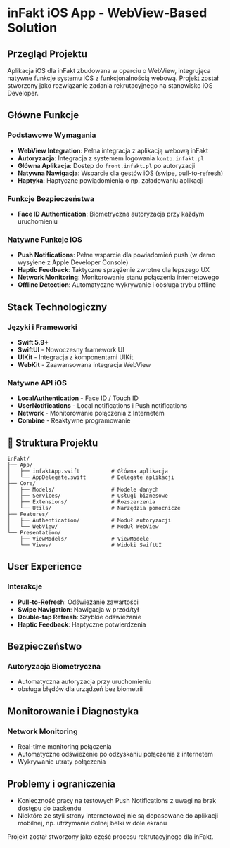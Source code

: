 # inFakt iOS App - WebView-Based Solution

## Przegląd Projektu

Aplikacja iOS dla inFakt zbudowana w oparciu o WebView, integrująca natywne funkcje systemu iOS z funkcjonalnością webową. Projekt został stworzony jako rozwiązanie zadania rekrutacyjnego na stanowisko iOS Developer.

## Główne Funkcje

### Podstawowe Wymagania
- **WebView Integration**: Pełna integracja z aplikacją webową inFakt
- **Autoryzacja**: Integracja z systemem logowania `konto.infakt.pl`
- **Główna Aplikacja**: Dostęp do `front.infakt.pl` po autoryzacji
- **Natywna Nawigacja**: Wsparcie dla gestów iOS (swipe, pull-to-refresh)
- **Haptyka**: Haptyczne powiadomienia o np. załadowaniu aplikacji

### Funkcje Bezpieczeństwa
- **Face ID Authentication**: Biometryczna autoryzacja przy każdym uruchomieniu

### Natywne Funkcje iOS
- **Push Notifications**: Pełne wsparcie dla powiadomień push (w demo wysyłene z Apple Developer Console)
- **Haptic Feedback**: Taktyczne sprzężenie zwrotne dla lepszego UX
- **Network Monitoring**: Monitorowanie stanu połączenia internetowego
- **Offline Detection**: Automatyczne wykrywanie i obsługa trybu offline

## Stack Technologiczny

### Języki i Frameworki
- **Swift 5.9+**
- **SwiftUI** - Nowoczesny framework UI
- **UIKit** - Integracja z komponentami UIKit
- **WebKit** - Zaawansowana integracja WebView

### Natywne API iOS
- **LocalAuthentication** - Face ID / Touch ID
- **UserNotifications** - Local notifications i Push notifications
- **Network** - Monitorowanie połączenia z Internetem
- **Combine** - Reaktywne programowanie


## 📁 Struktura Projektu

```
inFakt/
├── App/
│   ├── infaktApp.swift          # Główna aplikacja
│   └── AppDelegate.swift        # Delegate aplikacji
├── Core/
│   ├── Models/                  # Modele danych
│   ├── Services/                # Usługi biznesowe
│   ├── Extensions/              # Rozszerzenia
│   └── Utils/                   # Narzędzia pomocnicze
├── Features/
│   ├── Authentication/          # Moduł autoryzacji
│   └── WebView/                 # Moduł WebView
└── Presentation/
    ├── ViewModels/              # ViewModele
    └── Views/                   # Widoki SwiftUI
```


## User Experience

### Interakcje
- **Pull-to-Refresh**: Odświeżanie zawartości
- **Swipe Navigation**: Nawigacja w przód/tył
- **Double-tap Refresh**: Szybkie odświeżanie
- **Haptic Feedback**: Haptyczne potwierdzenia

## Bezpieczeństwo

### Autoryzacja Biometryczna
- Automatyczna autoryzacja przy uruchomieniu
- obsługa błędów dla urządzeń bez biometrii

## Monitorowanie i Diagnostyka

### Network Monitoring
- Real-time monitoring połączenia
- Automatyczne odświeżenie po odzyskaniu połączenia z internetem
- Wykrywanie utraty połączenia

## Problemy i ograniczenia

- Konieczność pracy na testowych Push Notifications z uwagi na brak dostępu do backendu
- Niektóre ze styli strony internetowaej nie są dopasowane do aplikacji mobilnej, np. utrzymanie dolnej belki w dole ekranu



Projekt został stworzony jako część procesu rekrutacyjnego dla inFakt. 
